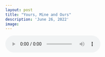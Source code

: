 ```yaml
---
layout: post
title: "Yours, Mine and Ours"
description: 'June 26, 2022'
image:
---
```


<audio controls preload="metadata">
  <source src="https://docs.google.com/uc?export=open&id=17r_te9-qx-2kDyLw5x1KiAWD03CiOo_X" type="audio/mp3">
Your browser does not support the audio element.
</audio>
